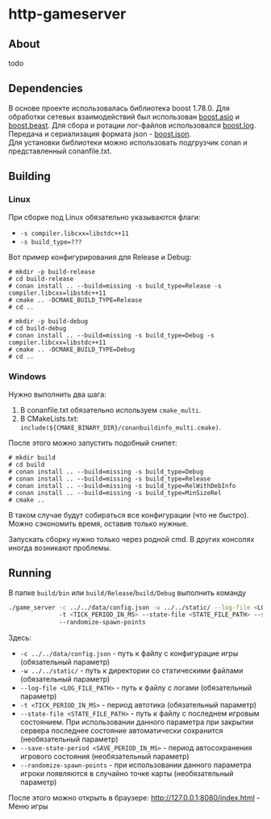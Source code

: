 # http-gameserver


## About
todo

## Dependencies
В основе проекте использовалась библиотека boost 1.78.0. Для обработки сетевых взаимодействий был использован [boost.asio](https://www.boost.org/doc/libs/1_78_0/doc/html/boost_asio.html) и 
[boost.beast](https://www.boost.org/doc/libs/1_78_0/libs/beast/doc/html/index.html). Для сбора и ротации лог-файлов использовался [boost.log](https://www.boost.org/doc/libs/1_78_0/libs/log/doc/html/index.html).
Передача и сериализация формата json - [boost.json](https://www.boost.org/doc/libs/1_78_0/libs/json/doc/html/index.html).  
Для установки библиотеки можно использовать подгрузчик conan и представленный conanfile.txt.

## Building
### Linux

При сборке под Linux обязательно указываются флаги:
* `-s compiler.libcxx=libstdc++11`
* `-s build_type=???`

Вот пример конфигурирования для Release и Debug:
```
# mkdir -p build-release 
# cd build-release
# conan install .. --build=missing -s build_type=Release -s compiler.libcxx=libstdc++11
# cmake .. -DCMAKE_BUILD_TYPE=Release
# cd ..

# mkdir -p build-debug
# cd build-debug
# conan install .. --build=missing -s build_type=Debug -s compiler.libcxx=libstdc++11
# cmake .. -DCMAKE_BUILD_TYPE=Debug
# cd ..

```

### Windows

Нужно выполнить два шага:
1. В conanfile.txt обязательно используем `cmake_multi`.
2. В CMakeLists.txt: `include(${CMAKE_BINARY_DIR}/conanbuildinfo_multi.cmake)`.

После этого можно запустить подобный снипет:

```
# mkdir build 
# cd build
# conan install .. --build=missing -s build_type=Debug
# conan install .. --build=missing -s build_type=Release
# conan install .. --build=missing -s build_type=RelWithDebInfo
# conan install .. --build=missing -s build_type=MinSizeRel
# cmake ..
```

В таком случае будут собираться все конфигурации (что не быстро). Можно сэкономить время, оставив только нужные.

Запускать сборку нужно только через родной cmd. В других консолях иногда возникают проблемы.

## Running

В папке `build/bin` или `build/Release`/`build/Debug` выполнить команду
```sh
./game_server -c ../../data/config.json -w ../../static/ --log-file <LOG_FILE_PATH>
              -t <TICK_PERIOD_IN_MS> --state-file <STATE_FILE_PATH> --save-state-period <SAVE_PERIOD_IN_MS>
              --randomize-spawn-points
```
Здесь:
* `-c ../../data/config.json` - путь к файлу с конфигурацие игры (обязательный параметр)
* `-w ../../static/` - путь к директории со статическими файлами (обязательный параметр)
* `--log-file <LOG_FILE_PATH>` - путь к файлу с логами (обязательный параметр)
* `-t <TICK_PERIOD_IN_MS>` - период автотика (обязательный параметр)
* `--state-file <STATE_FILE_PATH>` - путь к файлу с последнем игровым состоянием. При использовании данного параметра при закрытии сервера последнее состояние автоматически сохранится (необязательный параметр)
* `--save-state-period <SAVE_PERIOD_IN_MS>` - период автосохранения игрового состояния (необязательный параметр)
* `--randomize-spawn-points` - при использовании данного параметра игроки появляются в случайно точке карты (необязательный параметр)


После этого можно открыть в браузере: http://127.0.0.1:8080/index.html - Меню игры
